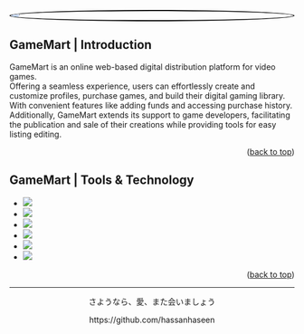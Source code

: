 <a name="readme-top"></a>

<img src="https://i.imgur.com/yCROHF0.jpeg" style="border-radius: 50%; border: 2px solid black; display: block; margin: 0 auto;" />


## GameMart | Introduction

GameMart is an online web-based digital distribution platform for video games.  
Offering a seamless experience, users can effortlessly create and customize profiles, 
purchase games, and build their digital gaming library. With convenient features like 
adding funds and accessing purchase history. Additionally, GameMart extends its 
support to game developers, facilitating the publication and sale of their 
creations while providing tools for easy listing editing.

<p align="right">(<a href="#readme-top">back to top</a>)</p>

## GameMart | Tools & Technology

* <img src="https://img.shields.io/badge/HTML5-E34F26?style=for-the-badge&logo=html5&logoColor=white" />
* <img src="https://img.shields.io/badge/CSS3-1572B6?style=for-the-badge&logo=css3&logoColor=white" />
* <img src="https://img.shields.io/badge/Bootstrap-563D7C?style=for-the-badge&logo=bootstrap&logoColor=white" />
* <img src="https://img.shields.io/badge/JavaScript-323330?style=for-the-badge&logo=javascript&logoColor=F7DF1E"/>
* <img src="https://img.shields.io/badge/MySQL-00000F?style=for-the-badge&logo=mysql&logoColor=white"/>
* <img src="https://img.shields.io/badge/Visual_Studio_Code-0078D4?style=for-the-badge&logo=visual%20studio%20code&logoColor=white" />

<p align="right">(<a href="#readme-top">back to top</a>)</p>

---
<p align="center"> さようなら、愛、また会いましょう </p>
<p align="center">
https://github.com/hassanhaseen
</p>
